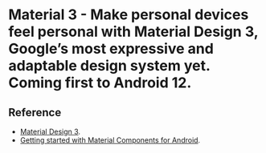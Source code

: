 # **Material 3** - Make personal devices feel personal with Material Design 3, Google’s most expressive and adaptable design system yet. Coming first to Android 12.

## Reference

- [Material Design 3](https://m3.material.io/).
- [Getting started with Material Components for Android](https://github.com/material-components/material-components-android/blob/master/docs/getting-started.md).